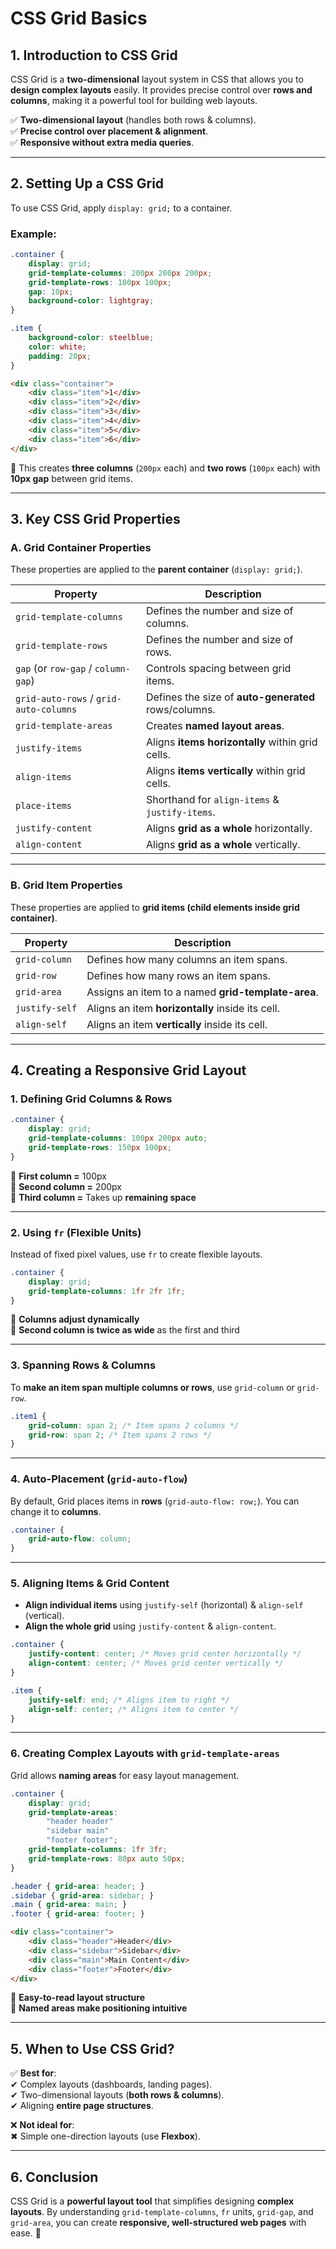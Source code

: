 # **CSS Grid Basics**  

## **1. Introduction to CSS Grid**  

CSS Grid is a **two-dimensional** layout system in CSS that allows you to **design complex layouts** easily. It provides precise control over **rows and columns**, making it a powerful tool for building web layouts.  

✅ **Two-dimensional layout** (handles both rows & columns).  
✅ **Precise control over placement & alignment**.  
✅ **Responsive without extra media queries**.  

---

## **2. Setting Up a CSS Grid**  

To use CSS Grid, apply `display: grid;` to a container.

### **Example:**

```css
.container {
    display: grid;
    grid-template-columns: 200px 200px 200px;
    grid-template-rows: 100px 100px;
    gap: 10px;
    background-color: lightgray;
}

.item {
    background-color: steelblue;
    color: white;
    padding: 20px;
}
```

```html
<div class="container">
    <div class="item">1</div>
    <div class="item">2</div>
    <div class="item">3</div>
    <div class="item">4</div>
    <div class="item">5</div>
    <div class="item">6</div>
</div>
```

🔹 This creates **three columns** (`200px` each) and **two rows** (`100px` each) with **10px gap** between grid items.  

---

## **3. Key CSS Grid Properties**  

### **A. Grid Container Properties**  

These properties are applied to the **parent container** (`display: grid;`).

| Property                 | Description |
|-------------------------|------------|
| `grid-template-columns` | Defines the number and size of columns. |
| `grid-template-rows` | Defines the number and size of rows. |
| `gap` (or `row-gap` / `column-gap`) | Controls spacing between grid items. |
| `grid-auto-rows` / `grid-auto-columns` | Defines the size of **auto-generated** rows/columns. |
| `grid-template-areas` | Creates **named layout areas**. |
| `justify-items` | Aligns **items horizontally** within grid cells. |
| `align-items` | Aligns **items vertically** within grid cells. |
| `place-items` | Shorthand for `align-items` & `justify-items`. |
| `justify-content` | Aligns **grid as a whole** horizontally. |
| `align-content` | Aligns **grid as a whole** vertically. |

---

### **B. Grid Item Properties**  

These properties are applied to **grid items (child elements inside grid container)**.

| Property | Description |
|----------------|------------|
| `grid-column` | Defines how many columns an item spans. |
| `grid-row` | Defines how many rows an item spans. |
| `grid-area` | Assigns an item to a named **grid-template-area**. |
| `justify-self` | Aligns an item **horizontally** inside its cell. |
| `align-self` | Aligns an item **vertically** inside its cell. |

---

## **4. Creating a Responsive Grid Layout**  

### **1. Defining Grid Columns & Rows**  

```css
.container {
    display: grid;
    grid-template-columns: 100px 200px auto;
    grid-template-rows: 150px 100px;
}
```

🔹 **First column =** 100px  
🔹 **Second column =** 200px  
🔹 **Third column =** Takes up **remaining space**  

---

### **2. Using `fr` (Flexible Units)**

Instead of fixed pixel values, use `fr` to create flexible layouts.

```css
.container {
    display: grid;
    grid-template-columns: 1fr 2fr 1fr;
}
```

🔹 **Columns adjust dynamically**  
🔹 **Second column is twice as wide** as the first and third  

---

### **3. Spanning Rows & Columns**

To **make an item span multiple columns or rows**, use `grid-column` or `grid-row`.

```css
.item1 {
    grid-column: span 2; /* Item spans 2 columns */
    grid-row: span 2; /* Item spans 2 rows */
}
```

---

### **4. Auto-Placement (`grid-auto-flow`)**  

By default, Grid places items in **rows** (`grid-auto-flow: row;`). You can change it to **columns**.

```css
.container {
    grid-auto-flow: column;
}
```

---

### **5. Aligning Items & Grid Content**

- **Align individual items** using `justify-self` (horizontal) & `align-self` (vertical).
- **Align the whole grid** using `justify-content` & `align-content`.

```css
.container {
    justify-content: center; /* Moves grid center horizontally */
    align-content: center; /* Moves grid center vertically */
}

.item {
    justify-self: end; /* Aligns item to right */
    align-self: center; /* Aligns item to center */
}
```

---

### **6. Creating Complex Layouts with `grid-template-areas`**

Grid allows **naming areas** for easy layout management.

```css
.container {
    display: grid;
    grid-template-areas: 
        "header header"
        "sidebar main"
        "footer footer";
    grid-template-columns: 1fr 3fr;
    grid-template-rows: 80px auto 50px;
}

.header { grid-area: header; }
.sidebar { grid-area: sidebar; }
.main { grid-area: main; }
.footer { grid-area: footer; }
```

```html
<div class="container">
    <div class="header">Header</div>
    <div class="sidebar">Sidebar</div>
    <div class="main">Main Content</div>
    <div class="footer">Footer</div>
</div>
```

🔹 **Easy-to-read layout structure**  
🔹 **Named areas make positioning intuitive**  

---

## **5. When to Use CSS Grid?**

✅ **Best for**:  
✔ Complex layouts (dashboards, landing pages).  
✔ Two-dimensional layouts (**both rows & columns**).  
✔ Aligning **entire page structures**.  

❌ **Not ideal for**:  
✖ Simple one-direction layouts (use **Flexbox**).  

---

## **6. Conclusion**

CSS Grid is a **powerful layout tool** that simplifies designing **complex layouts**. By understanding `grid-template-columns`, `fr` units, `grid-gap`, and `grid-area`, you can create **responsive, well-structured web pages** with ease. 🚀
